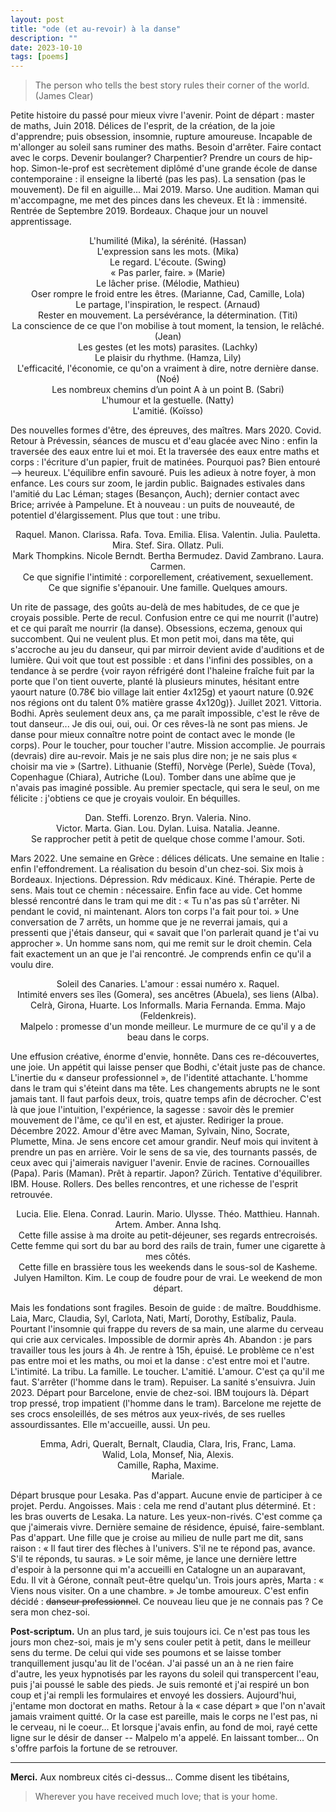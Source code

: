 ```yaml
---
layout: post
title: "ode (et au-revoir) à la danse"
description: ""
date: 2023-10-10
tags: [poems]
---
```


> The person who tells the best story rules their corner of the world. (James Clear)

Petite histoire du passé pour mieux vivre l'avenir. Point de départ : master de maths, Juin 2018. Délices de l'esprit, de la création, de la joie d'apprendre; puis obsession, insomnie, rupture amoureuse. Incapable de m'allonger au soleil sans ruminer des maths. Besoin d'arrêter. Faire contact avec le corps. Devenir boulanger? Charpentier? Prendre un cours de hip-hop. Simon-le-prof est secrètement diplômé d'une grande école de danse contemporaine : il enseigne la liberté (pas les pas). La sensation (pas le mouvement). De fil en aiguille... Mai 2019. Marso. Une audition. Maman qui m'accompagne, me met des pinces dans les cheveux. Et là : immensité. Rentrée de Septembre 2019. Bordeaux. Chaque jour un nouvel apprentissage.  
  
<p style="text-align: center;">                                                                          
L'humilité (Mika), la sérénité. (Hassan)  <br/>
L'expression sans les mots. (Mika)  <br/>
Le regard. L'écoute. (Swing)  <br/>
« Pas parler, faire. » (Marie)  <br/>
Le lâcher prise. (Mélodie, Mathieu)  <br/>
Oser rompre le froid entre les êtres. (Marianne, Cad, Camille, Lola)  <br/>
Le partage, l'inspiration, le respect. (Arnaud)  <br/>
Rester en mouvement. La persévérance, la détermination. (Titi)  <br/>
La conscience de ce que l'on mobilise à tout moment, la tension, le relâché. (Jean)  <br/>
Les gestes (et les mots) parasites. (Lachky)  <br/>
Le plaisir du rhythme. (Hamza, Lily)  <br/>
L'efficacité, l'économie, ce qu'on a vraiment à dire, notre dernière danse. (Noé)  <br/>
Les nombreux chemins d’un point A à un point B. (Sabri)  <br/>
L'humour et la gestuelle. (Natty)  <br/>
L'amitié. (Koïsso)  
</p>  
  
Des nouvelles formes d'être, des épreuves, des maîtres. Mars 2020. Covid. Retour à Prévessin, séances de muscu et d'eau glacée avec Nino : enfin la traversée des eaux entre lui et moi. Et la traversée des eaux entre maths et corps : l'écriture d'un papier, fruit de matinées. Pourquoi pas? Bien entouré --> heureux. L'équilibre enfin savouré. Puis les adieux à notre foyer, à mon enfance. Les cours sur zoom, le jardin public. Baignades estivales dans l'amitié du Lac Léman; stages (Besançon, Auch); dernier contact avec Brice; arrivée à Pampelune. Et à nouveau : un puits de nouveauté, de potentiel d'élargissement. Plus que tout : une tribu.   
  
<p style="text-align: center;">
Raquel. Manon. Clarissa. Rafa. Tova. Emilia. Elisa. Valentin. Julia. Pauletta. Mira. Stef. Sira. Ollatz. Puli.   <br/>
Mark Thompkins. Nicole Berndt. Bertha Bermudez. David Zambrano. Laura. Carmen.  <br/>
Ce que signifie l'intimité : corporellement, créativement, sexuellement.  <br/>
Ce que signifie s'épanouir. Une famille. Quelques amours.  <br/>
</p>

Un rite de passage, des goûts au-delà de mes habitudes, de ce que je croyais possible. Perte de recul. Confusion entre ce qui me nourrit (l'autre) et ce qui paraît me nourrir (la danse). Obsessions, eczema, genoux qui succombent. Qui ne veulent plus. Et mon petit moi, dans ma tête, qui s'accroche au jeu du danseur, qui par mirroir devient avide d'auditions et de lumière. Qui voit que tout est possible : et dans l'infini des possibles, on a tendance à se perdre {voir rayon réfrigéré dont l'haleine fraîche fuit par la porte que l'on tient ouverte, planté là plusieurs minutes, hésitant entre yaourt nature (0.78€ bio village lait entier 4x125g) et yaourt nature (0.92€ nos régions ont du talent 0% matière grasse 4x120g)}. Juillet 2021. Vittoria. Bodhi. Après seulement deux ans, ça me paraît impossible, c'est le rêve de tout danseur... Je dis oui, oui, oui. Or ces rêves-là ne sont pas miens. Je danse pour mieux connaître notre point de contact avec le monde (le corps). Pour le toucher, pour toucher l'autre. Mission accomplie. Je pourrais (devrais) dire au-revoir. Mais je ne sais plus dire non; je ne sais plus « choisir ma vie » (Sartre). Lithuanie (Steffi), Norvège (Perle), Suède (Tova), Copenhague (Chiara), Autriche (Lou). Tomber dans une abîme que je n'avais pas imaginé possible. Au premier spectacle, qui sera le seul, on me félicite : j'obtiens ce que je croyais vouloir. En béquilles.  

<p style="text-align: center;">  
Dan. Steffi. Lorenzo. Bryn. Valeria. Nino.  <br/>
Victor. Marta. Gian. Lou. Dylan. Luisa. Natalia. Jeanne.  <br/>
Se rapprocher petit à petit de quelque chose comme l'amour. Soti.  <br/>
</p>

Mars 2022. Une semaine en Grèce : délices délicats. Une semaine en Italie : enfin l'effondrement. La réalisation du besoin d'un chez-soi. Six mois à Bordeaux. Injections. Dépression. Rdv médicaux. Kiné. Thérapie. Perte de sens. Mais tout ce chemin : nécessaire. Enfin face au vide. Cet homme blessé rencontré dans le tram qui me dit : « Tu n'as pas sû t'arrêter. Ni pendant le covid, ni maintenant. Alors ton corps l'a fait pour toi. » Une conversation de 7 arrêts, un homme que je ne reverrai jamais, qui a pressenti que j'étais danseur, qui « savait que l'on parlerait quand je t'ai vu approcher ». Un homme sans nom, qui me remit sur le droit chemin. Cela fait exactement un an que je l'ai rencontré. Je comprends enfin ce qu'il a voulu dire.  

<p style="text-align: center;">
Soleil des Canaries. L'amour : essai numéro x. Raquel.  <br/>
Intimité envers ses îles (Gomera), ses ancêtres (Abuela), ses liens (Alba).  <br/>
Celrà, Girona, Huarte. Los Informalls. Maria Fernanda. Emma. Majo (Feldenkreis).  <br/>
Malpelo : promesse d'un monde meilleur. Le murmure de ce qu'il y a de beau dans le corps.  <br/>
</p>

Une effusion créative, énorme d'envie, honnête. Dans ces re-découvertes, une joie. Un appétit qui laisse penser que Bodhi, c'était juste pas de chance. L'inertie du « danseur professionnel », de l'identité attachante. L'homme dans le tram qui s'éteint dans ma tête. Les changements abrupts ne le sont jamais tant. Il faut parfois deux, trois, quatre temps afin de décrocher. C'est là que joue l'intuition, l'expérience, la sagesse : savoir dès le premier mouvement de l'âme, ce qu'il en est, et ajuster. Rediriger la proue. Décembre 2022. Amour d'être avec Maman, Sylvain, Nino, Socrate, Plumette, Mina. Je sens encore cet amour grandir. Neuf mois qui invitent à prendre un pas en arrière. Voir le sens de sa vie, des tournants passés, de ceux avec qui j'aimerais naviguer l'avenir. Envie de racines. Cornouailles (Papa). Paris (Maman). Prêt à repartir. Japon? Zürich. Tentative d'équilibrer. IBM. House. Rollers. Des belles rencontres, et une richesse de l'esprit retrouvée.  
  
<p style="text-align: center;">
Lucia. Elie. Elena. Conrad. Laurin. Mario. Ulysse. Théo. Matthieu. Hannah. Artem. Amber. Anna Ishq.  <br/>
Cette fille assise à ma droite au petit-déjeuner, ses regards entrecroisés.  <br/>
Cette femme qui sort du bar au bord des rails de train, fumer une cigarette à mes côtés.  <br/>
Cette fille en brassière tous les weekends dans le sous-sol de Kasheme.  <br/>
Julyen Hamilton. Kim. Le coup de foudre pour de vrai. Le weekend de mon départ.  <br/>
</p>

Mais les fondations sont fragiles. Besoin de guide : de maître. Bouddhisme. Laia, Marc, Claudia, Syl, Carlota, Nati, Martí, Dorothy, Estíbaliz, Paula. Pourtant l'insomnie qui frappe du revers de sa main, une alarme du cerveau qui crie aux cervicales. Impossible de dormir après 4h. Abandon : je pars travailler tous les jours à 4h. Je rentre à 15h, épuisé. Le problème ce n'est pas entre moi et les maths, ou moi et la danse : c'est entre moi et l'autre. L'intimité. La tribu. La famille. Le toucher. L'amitié. L'amour. C'est ça qu'il me faut. S'arrêter (l'homme dans le tram). Repuiser. La sanité s'ensuivra. Juin 2023. Départ pour Barcelone, envie de chez-soi. IBM toujours là. Départ trop pressé, trop impatient (l'homme dans le tram). Barcelone me rejette de ses crocs ensoleillés, de ses métros aux yeux-rivés, de ses ruelles assourdissantes. Elle m'accueille, aussi. Un peu.  

<p style="text-align: center;">
Emma, Adri, Queralt, Bernalt, Claudia, Clara, Iris, Franc, Lama.  <br/>
Walid, Lola, Monsef, Nia, Alexis.  <br/>
Camille, Rapha, Maxime.  <br/>
Mariale.  <br/>
</p>

Départ brusque pour Lesaka. Pas d'appart. Aucune envie de participer à ce projet. Perdu. Angoisses. Mais : cela me rend d'autant plus déterminé. Et : les bras ouverts de Lesaka. La nature. Les yeux-non-rivés. C'est comme ça que j'aimerais vivre. Dernière semaine de résidence, épuisé, faire-semblant. Pas d'appart. Une fille que je croise au milieu de nulle part me dit, sans raison : « Il faut tirer des flèches à l'univers. S'il ne te répond pas, avance. S'il te réponds, tu sauras. » Le soir même, je lance une dernière lettre d'espoir à la personne qui m'a accueilli en Catalogne un an auparavant, Edu. Il vit à Gérone, connaît peut-être quelqu'un. Trois jours après, Marta : « Viens nous visiter. On a une chambre. » Je tombe amoureux. C'est enfin décidé : ~~danseur professionnel~~. Ce nouveau lieu que je ne connais pas ? Ce sera mon chez-soi.  
  
**Post-scriptum.** Un an plus tard, je suis toujours ici. Ce n'est pas tous les jours mon chez-soi, mais je m'y sens couler petit à petit, dans le meilleur sens du terme. De celui qui vide ses poumons et se laisse tomber tranquillement jusqu'au lit de l'océan. J'ai passé un an à ne rien faire d'autre, les yeux hypnotisés par les rayons du soleil qui transpercent l'eau, puis j'ai poussé le sable des pieds. Je suis remonté et j'ai respiré un bon coup et j'ai rempli les formulaires et envoyé les dossiers. Aujourd'hui, j'entame mon doctorat en maths. Retour à la « case départ » que l'on n'avait jamais vraiment quitté. Or la case est pareille, mais le corps ne l'est pas, ni le cerveau, ni le coeur... Et lorsque j'avais enfin, au fond de moi, rayé cette ligne sur le désir de danser -- Malpelo m'a appelé. En laissant tomber... On s'offre parfois la fortune de se retrouver.  

---

**Merci.** Aux nombreux cités ci-dessus... Comme disent les tibétains,

> Wherever you have received much love; that is your home.